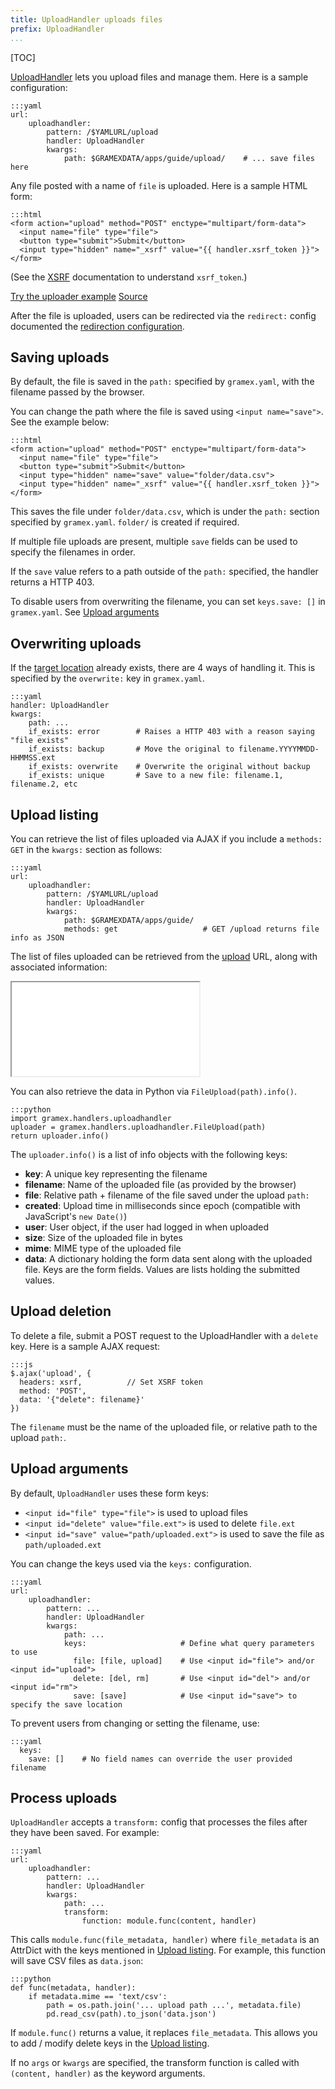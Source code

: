 ```yaml
---
title: UploadHandler uploads files
prefix: UploadHandler
...
```


[TOC]

[UploadHandler][uploadhandler] lets you upload files and manage them. Here is a sample configuration:

    :::yaml
    url:
        uploadhandler:
            pattern: /$YAMLURL/upload
            handler: UploadHandler
            kwargs:
                path: $GRAMEXDATA/apps/guide/upload/    # ... save files here

Any file posted with a name of `file` is uploaded. Here is a sample HTML form:

    :::html
    <form action="upload" method="POST" enctype="multipart/form-data">
      <input name="file" type="file">
      <button type="submit">Submit</button>
      <input type="hidden" name="_xsrf" value="{{ handler.xsrf_token }}">
    </form>

(See the [XSRF](../filehandler/#xsrf) documentation to understand `xsrf_token`.)

<div class="example">
  <a class="example-demo" href="form">Try the uploader example</a>
  <a class="example-src" href="http://code.gramener.com/cto/gramex/tree/master/gramex/apps/guide/uploadhandler/form.html">Source</a>
</div>

After the file is uploaded, users can be redirected via the `redirect:` config
documented the [redirection configuration](../config/#redirection).

## Saving uploads

By default, the file is saved in the `path:` specified by `gramex.yaml`, with the
filename passed by the browser.

You can change the path where the file is saved using `<input name="save">`. See
the example below:

    :::html
    <form action="upload" method="POST" enctype="multipart/form-data">
      <input name="file" type="file">
      <button type="submit">Submit</button>
      <input type="hidden" name="save" value="folder/data.csv">
      <input type="hidden" name="_xsrf" value="{{ handler.xsrf_token }}">
    </form>

This saves the file under `folder/data.csv`, which is under the `path:` section
specified by `gramex.yaml`. `folder/` is created if required.

If multiple file uploads are present, multiple `save` fields can be used to
specify the filenames in order.

If the `save` value refers to a path outside of the `path:` specified, the
handler returns a HTTP 403.

To disable users from overwriting the filename, you can set `keys.save: []` in
`gramex.yaml`. See [Upload arguments](#upload-arguments)

## Overwriting uploads

If the [target location](#saving-uploads) already exists, there are 4 ways of
handling it. This is specified by the `overwrite:` key in `gramex.yaml`.

    :::yaml
    handler: UploadHandler
    kwargs:
        path: ...
        if_exists: error        # Raises a HTTP 403 with a reason saying "file exists"
        if_exists: backup       # Move the original to filename.YYYYMMDD-HHMMSS.ext
        if_exists: overwrite    # Overwrite the original without backup
        if_exists: unique       # Save to a new file: filename.1, filename.2, etc

## Upload listing

You can retrieve the list of files uploaded via AJAX if you include a `methods:
GET` in the `kwargs:` section as follows:

    :::yaml
    url:
        uploadhandler:
            pattern: /$YAMLURL/upload
            handler: UploadHandler
            kwargs:
                path: $GRAMEXDATA/apps/guide/
                methods: get                   # GET /upload returns file info as JSON

The list of files uploaded can be retrieved from the [upload](upload) URL, along
with associated information:

<iframe src="upload"></iframe>

You can also retrieve the data in Python via `FileUpload(path).info()`.

    :::python
    import gramex.handlers.uploadhandler
    uploader = gramex.handlers.uploadhandler.FileUpload(path)
    return uploader.info()

The `uploader.info()` is a list of info objects with the following keys:

- **key**: A unique key representing the filename
- **filename**: Name of the uploaded file (as provided by the browser)
- **file**: Relative path + filename of the file saved under the upload `path:`
- **created**: Upload time in milliseconds since epoch (compatible with JavaScript's `new Date()`)
- **user**: User object, if the user had logged in when uploaded
- **size**: Size of the uploaded file in bytes
- **mime**: MIME type of the uploaded file
- **data**: A dictionary holding the form data sent along with the uploaded
  file. Keys are the form fields. Values are lists holding the submitted values.

## Upload deletion

To delete a file, submit a POST request to the UploadHandler with a `delete`
key. Here is a sample AJAX request:

    :::js
    $.ajax('upload', {
      headers: xsrf,          // Set XSRF token
      method: 'POST',
      data: '{"delete": filename}'
    })

The `filename` must be the name of the uploaded file, or relative path to the
upload `path:`.


## Upload arguments

By default, `UploadHandler` uses these form keys:

- `<input id="file" type="file">` is used to upload files
- `<input id="delete" value="file.ext">` is used to delete `file.ext`
- `<input id="save" value="path/uploaded.ext">` is used to save the file as `path/uploaded.ext`

You can change the keys used via the `keys:` configuration.

    :::yaml
    url:
        uploadhandler:
            pattern: ...
            handler: UploadHandler
            kwargs:
                path: ...
                keys:                     # Define what query parameters to use
                  file: [file, upload]    # Use <input id="file"> and/or <input id="upload">
                  delete: [del, rm]       # Use <input id="del"> and/or <input id="rm">
                  save: [save]            # Use <input id="save"> to specify the save location

To prevent users from changing or setting the filename, use:

    :::yaml
      keys:
        save: []    # No field names can override the user provided filename


## Process uploads

`UploadHandler` accepts a `transform:` config that processes the files after they have been saved. For example:

    :::yaml
    url:
        uploadhandler:
            pattern: ...
            handler: UploadHandler
            kwargs:
                path: ...
                transform:
                    function: module.func(content, handler)

This calls `module.func(file_metadata, handler)` where `file_metadata` is an
AttrDict with the keys mentioned in [Upload listing](#upload-listing). For
example, this function will save CSV files as `data.json`:

    :::python
    def func(metadata, handler):
        if metadata.mime == 'text/csv':
            path = os.path.join('... upload path ...', metadata.file)
            pd.read_csv(path).to_json('data.json')

If `module.func()` returns a value, it replaces `file_metadata`. This allows you
to add / modify delete keys in the [Upload listing](#upload-listing).

If no `args` or `kwargs` are specified, the transform function is called with `(content, handler)` as the keyword arguments.

[uploadhandler]: https://learn.gramener.com/gramex/gramex.handlers.html#gramex.handlers.UploadHandler
